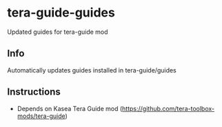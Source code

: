 # tera-guide-guides
 Updated guides for tera-guide mod

## Info
 Automatically updates guides installed in tera-guide/guides

## Instructions
- Depends on Kasea Tera Guide mod (https://github.com/tera-toolbox-mods/tera-guide)
